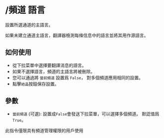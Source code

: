 # /頻道 語言

設置所選通道的主語言。

如果未建立通道主語言，翻譯器檢測每條信息中的語言並將其用作源語言。

## 如何使用

* 從下拉菜單中選擇要翻譯消息的語言。
* 如果不選擇語言，頻道的主語言將被刪除。
* 您可以通過將 `當前頻道` 設置爲 `False`， 對多個頻道應用相同的設置。
* 點擊`結晶`按鈕保存設置。

## 參數

* `當前頻道` (可選): 設置成`False`會發送下拉菜單，可以選擇多個頻道。 默認值爲 `True`。

此指令僅限具有頻道管理權限的用戶使用
